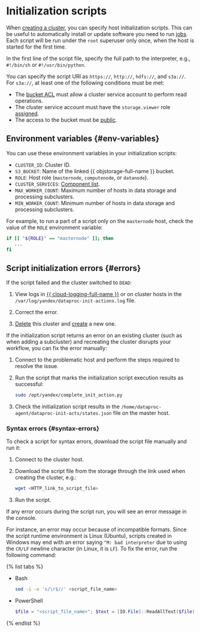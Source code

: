 # Initialization scripts

When [creating a cluster](../operations/cluster-create.md), you can specify host initialization scripts. This can be useful to automatically install or update software you need to run [jobs](./jobs.md). Each script will be run under the `root` superuser only once, when the host is started for the first time.

In the first line of the script file, specify the full path to the interpreter, e.g., `#!/bin/sh` or `#!/usr/bin/python`.

You can specify the script URI as `https://`, `http://`, `hdfs://`, and `s3a://`. For `s3a://`, at least one of the following conditions must be met:

* The [bucket ACL](../../storage/operations/buckets/edit-acl.md) must allow a cluster service account to perform read operations.
* The cluster service account must have the `storage.viewer` role [assigned](../../iam/operations/sa/assign-role-for-sa.md).
* The access to the bucket must be [public](../../storage/operations/buckets/bucket-availability.md).

## Environment variables {#env-variables}

You can use these environment variables in your initialization scripts:

* `CLUSTER_ID`: Cluster ID.
* `S3_BUCKET`: Name of the linked {{ objstorage-full-name }} bucket.
* `ROLE`: Host role (`masternode`, `computenode`, or `datanode`).
* `CLUSTER_SERVICES`: [Component list](../concepts/environment).
* `MAX_WORKER_COUNT`: Maximum number of hosts in data storage and processing subclusters.
* `MIN_WORKER_COUNT`: Minimum number of hosts in data storage and processing subclusters.

For example, to run a part of a script only on the `masternode` host, check the value of the `ROLE` environment variable:

```bash
if [[ "${ROLE}" == "masternode" ]]; then
   ...
fi
```

## Script initialization errors {#errors}

If the script failed and the cluster switched to `DEAD`:


1. View logs in [{{ cloud-logging-full-name }}](../../logging/operations/read-logs.md) or on cluster hosts in the `/var/log/yandex/dataproc-init-actions.log` file.



1. Correct the error.
1. [Delete](../operations/cluster-delete.md) this cluster and [create](../operations/cluster-create.md) a new one.

If the initialization script returns an error on an existing cluster (such as when adding a subcluster) and recreating the cluster disrupts your workflow, you can fix the error manually:

1. Connect to the problematic host and perform the steps required to resolve the issue.
1. Run the script that marks the initialization script execution results as successful:

   ```bash
   sudo /opt/yandex/complete_init_action.py
   ```

1. Check the initialization script results in the `/home/dataproc-agent/dataproc-init-acts/states.json` file on the master host.

### Syntax errors {#syntax-errors}

To check a script for syntax errors, download the script file manually and run it:

1. Connect to the cluster host.
1. Download the script file from the storage through the link used when creating the cluster, e.g.:

   ```bash
   wget <HTTP_link_to_script_file>
   ```

1. Run the script.

If any error occurs during the script run, you will see an error message in the console.

For instance, an error may occur because of incompatible formats. Since the script runtime environment is Linux (Ubuntu), scripts created in Windows may end with an error saying `^M: bad interpreter` due to using the `CR/LF` newline character (in Linux, it is `LF`). To fix the error, run the following command:

{% list tabs %}

- Bash

   ```bash
   sed -i -e 's/\r$//' <script_file_name>
   ```

- PowerShell

   ```powershell
   $file = "<script_file_name>"; $text = [IO.File]::ReadAllText($file) -replace "`r`n", "`n"; [IO.File]::WriteAllText($file, $text)
   ```

{% endlist %}